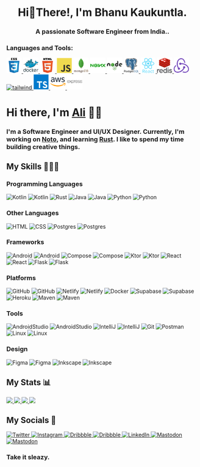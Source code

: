 <h1 align="center">Hi👋There!, I'm Bhanu Kaukuntla.</h1>
<h3 align="center">A passionate Software Engineer from India..</h3>


<p align="left">

</p>

<h3 align="left">Languages and Tools:</h3>
<p align="left"> <a href="https://www.w3schools.com/css/" target="_blank" rel="noreferrer"> <img src="https://raw.githubusercontent.com/devicons/devicon/master/icons/css3/css3-original-wordmark.svg" alt="css3" width="40" height="40"/> </a> <a href="https://www.docker.com/" target="_blank" rel="noreferrer"> <img src="https://raw.githubusercontent.com/devicons/devicon/master/icons/docker/docker-original-wordmark.svg" alt="docker" width="40" height="40"/> </a>  <a href="https://www.w3.org/html/" target="_blank" rel="noreferrer"> <img src="https://raw.githubusercontent.com/devicons/devicon/master/icons/html5/html5-original-wordmark.svg" alt="html5" width="40" height="40"/> </a> <a href="https://developer.mozilla.org/en-US/docs/Web/JavaScript" target="_blank" rel="noreferrer"> <img src="https://raw.githubusercontent.com/devicons/devicon/master/icons/javascript/javascript-original.svg" alt="javascript" width="40" height="40"/> </a>  <a href="https://www.mongodb.com/" target="_blank" rel="noreferrer"> <img src="https://raw.githubusercontent.com/devicons/devicon/master/icons/mongodb/mongodb-original-wordmark.svg" alt="mongodb" width="40" height="40"/> </a> <a href="https://www.nginx.com" target="_blank" rel="noreferrer"> <img src="https://raw.githubusercontent.com/devicons/devicon/master/icons/nginx/nginx-original.svg" alt="nginx" width="40" height="40"/> </a> <a href="https://nodejs.org" target="_blank" rel="noreferrer"> <img src="https://raw.githubusercontent.com/devicons/devicon/master/icons/nodejs/nodejs-original-wordmark.svg" alt="nodejs" width="40" height="40"/> </a> <a href="https://www.postgresql.org" target="_blank" rel="noreferrer"> <img src="https://raw.githubusercontent.com/devicons/devicon/master/icons/postgresql/postgresql-original-wordmark.svg" alt="postgresql" width="40" height="40"/> </a> <a href="https://reactjs.org/" target="_blank" rel="noreferrer"> <img src="https://raw.githubusercontent.com/devicons/devicon/master/icons/react/react-original-wordmark.svg" alt="react" width="40" height="40"/> </a> <a href="https://redis.io" target="_blank" rel="noreferrer"> <img src="https://raw.githubusercontent.com/devicons/devicon/master/icons/redis/redis-original-wordmark.svg" alt="redis" width="40" height="40"/> </a> <a href="https://redux.js.org" target="_blank" rel="noreferrer"> <img src="https://raw.githubusercontent.com/devicons/devicon/master/icons/redux/redux-original.svg" alt="redux" width="40" height="40"/> </a> <a href="https://tailwindcss.com/" target="_blank" rel="noreferrer"> <img src="https://www.vectorlogo.zone/logos/tailwindcss/tailwindcss-icon.svg" alt="tailwind" width="40" height="40"/> </a> <a href="https://www.typescriptlang.org/" target="_blank" rel="noreferrer"> <img src="https://raw.githubusercontent.com/devicons/devicon/master/icons/typescript/typescript-original.svg" alt="typescript" width="40" height="40"/> </a><a href="https://aws.amazon.com" target="_blank" rel="noreferrer"> <img src="https://raw.githubusercontent.com/devicons/devicon/master/icons/amazonwebservices/amazonwebservices-original-wordmark.svg" alt="aws" width="40" height="40"/> </a><a href="https://expressjs.com" target="_blank" rel="noreferrer"> <img src="https://raw.githubusercontent.com/devicons/devicon/master/icons/express/express-original-wordmark.svg" alt="express" width="40" height="40"/> </a> </p>


# Hi there, I'm  <a href="https://alialbaali.com">Ali</a> 👋🏻

<div>

<h3>
I'm a Software Engineer and UI/UX Designer. Currently, I'm working on <a href="https://github.com/alialbaali/Noto">Noto</a>, and learning <a href="https://www.rust-lang.org/">Rust</a>. I like to spend my time building creative things.
</h3>

</div>

## My Skills 👨🏻‍💻

<div>

<h3>Programming Languages</h3>

<div>
<img src="images/Kotlin-Dark.svg#gh-light-mode-only" alt="Kotlin" height="48" />
<img src="images/Kotlin-Light.svg#gh-dark-mode-only" alt="Kotlin" height="48" />
<img src="images/Rust.svg" alt="Rust" height="48" />
<img src="images/Java-Dark.svg#gh-light-mode-only" alt="Java" height="48" />
<img src="images/Java-Light.svg#gh-dark-mode-only" alt="Java" height="48" />
<img src="images/Python-Dark.svg#gh-light-mode-only" alt="Python" height="48" />
<img src="images/Python-Light.svg#gh-dark-mode-only" alt="Python" height="48" />
</div>

<h3>Other Languages</h3>

<div>
<img src="images/HTML.svg" alt="HTML" height="48" />
<img src="images/CSS.svg" alt="CSS" height="48" />
<img src="images/Postgres-Dark.svg#gh-light-mode-only" alt="Postgres" height="48" />
<img src="images/Postgres-Light.svg#gh-dark-mode-only" alt="Postgres" height="48" />
</div>

<h3>Frameworks</h3>

<div>
<img src="images/Android-Dark.svg#gh-light-mode-only" alt="Android" height="48" />
<img src="images/Android-Light.svg#gh-dark-mode-only" alt="Android" height="48" />
<img src="images/Compose-Dark.svg#gh-light-mode-only" alt="Compose" height="48" />
<img src="images/Compose-Light.svg#gh-dark-mode-only" alt="Compose" height="48" />
<img src="images/Ktor-Dark.svg#gh-light-mode-only" alt="Ktor" height="48" />
<img src="images/Ktor-Light.svg#gh-dark-mode-only" alt="Ktor" height="48" />
<img src="images/React-Dark.svg#gh-light-mode-only" alt="React" height="48" />
<img src="images/React-Light.svg#gh-dark-mode-only" alt="React" height="48" />
<img src="images/Flask-Dark.svg#gh-light-mode-only" alt="Flask" height="48" />
<img src="images/Flask-Light.svg#gh-dark-mode-only" alt="Flask" height="48" />
</div>

<h3>Platforms</h3>

<div>
<img src="images/GitHub-Dark.svg#gh-light-mode-only" alt="GitHub" height="48" />
<img src="images/GitHub-Light.svg#gh-dark-mode-only" alt="GitHub" height="48" />
<img src="images/Netlify-Dark.svg#gh-light-mode-only" alt="Netlify" height="48" />
<img src="images/Netlify-Light.svg#gh-dark-mode-only" alt="Netlify" height="48" />
<img src="images/Docker.svg" alt="Docker" height="48" />
<img src="images/Supabase-Dark.svg#gh-light-mode-only" alt="Supabase" height="48" />
<img src="images/Supabase-Light.svg#gh-dark-mode-only" alt="Supabase" height="48" />
<img src="images/Heroku.svg" alt="Heroku" height="48" />
<img src="images/Maven-Dark.svg#gh-light-mode-only" alt="Maven" height="48" />
<img src="images/Maven-Light.svg#gh-dark-mode-only" alt="Maven" height="48" />
</div>

<h3>Tools</h3>

<div>
<img src="images/AndroidStudio-Dark.svg#gh-light-mode-only" alt="AndroidStudio" height="48" />
<img src="images/AndroidStudio-Light.svg#gh-dark-mode-only" alt="AndroidStudio" height="48" />
<img src="images/IntelliJ-Dark.svg#gh-light-mode-only" alt="IntelliJ" height="48" />
<img src="images/IntelliJ-Light.svg#gh-dark-mode-only" alt="IntelliJ" height="48" />
<img src="images/Git.svg" alt="Git" height="48" />
<img src="images/Postman.svg" alt="Postman" height="48" />
<img src="images/Linux-Dark.svg#gh-light-mode-only" alt="Linux" height="48" />
<img src="images/Linux-Light.svg#gh-dark-mode-only" alt="Linux" height="48" />
</div>

<h3>Design</h3>

<div>
<img src="images/Figma-Dark.svg#gh-light-mode-only" alt="Figma" height="48" />
<img src="images/Figma-Light.svg#gh-dark-mode-only" alt="Figma" height="48" />
<img src="images/Inkscape-Dark.svg#gh-light-mode-only" alt="Inkscape" height="48" />
<img src="images/Inkscape-Light.svg#gh-dark-mode-only" alt="Inkscape" height="48" />
</div>

</div>

## My Stats 📊

<div>

<a href="https://github.com/alialbaali#gh-light-mode-only">
  <img src="https://github-readme-stats.vercel.app/api?username=alialbaali&hide=prs,contribs&count_private=true&show_icons=true&include_all_commits=true&custom_title=Ali%'s%20GitHub%20Stats&number_format=long&line_height=30&hide_rank=true&border_radius=16&hide_border=true&hide_title=true&theme=github_dark#gh-light-mode-only" />
</a>

<a href="https://github.com/alialbaali#gh-light-mode-only">
  <img src="https://github-readme-stats.vercel.app/api/top-langs/?username=alialbaali&layout=compact&langs_count=6&border_radius=16&hide_border=true&hide_title=true&theme=github_dark#gh-light-mode-only" />
</a>

<a href="https://github.com/alialbaali#gh-dark-mode-only">
  <img src="https://github-readme-stats.vercel.app/api?username=alialbaali&hide=prs,contribs&count_private=true&show_icons=true&include_all_commits=true&custom_title=Ali%'s%20GitHub%20Stats&number_format=long&line_height=30&hide_rank=true&border_radius=16&hide_border=true&hide_title=true&theme=default#gh-dark-mode-only" />
</a>

<a href="https://github.com/alialbaali#gh-dark-mode-only">
  <img src="https://github-readme-stats.vercel.app/api/top-langs/?username=alialbaali&layout=compact&langs_count=6&border_radius=16&hide_border=true&hide_title=true&theme=default#gh-dark-mode-only" />
</a>

</div>

## My Socials 🔗

<div>

<a href="https://twitter.com/ali_albaali">
  <img src="images/Twitter.svg" height="48" alt="Twitter" />
</a>

<a href="https://www.instagram.com/ali.albaali">
  <img src="images/Instagram.svg" height="48" alt="Instagram" />
</a>

<a href="https://dribbble.com/alialbaali#gh-light-mode-only">
  <img src="images/Dribbble-Dark.svg" height="48" alt="Dribbble" />
</a>

<a href="https://dribbble.com/alialbaali#gh-dark-mode-only">
  <img src="images/Dribbble-Light.svg" height="48" alt="Dribbble" />
</a>

<a href="https://www.linkedin.com/in/alialbaali">
  <img src="images/LinkedIn.svg" height="48" alt="LinkedIn" />
</a>

<a href="https://mastodon.social/@alialbaali#gh-light-mode-only">
  <img src="images/Mastodon-Dark.svg" height="48" alt="Mastodon" />
</a>

<a href="https://mastodon.social/@alialbaali#gh-dark-mode-only">
  <img src="images/Mastodon-Light.svg" height="48" alt="Mastodon" />
</a>

<h3>
Take it sleazy.
</h3>

</div>